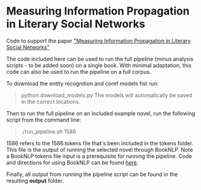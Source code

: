 # Measuring Information Propagation in Literary Social Networks

Code to support the paper ["Measuring Information Propagation in Literary Social Networks"](https://www.aclweb.org/anthology/2020.emnlp-main.47/)

The code included here can be used to run the full pipeline (minus analysis scripts - to be added soon) on a single book.
With minimal adaptation, this code can also be used to run the pipeline on a full corpus. 

To download the entity recognition and coref models fist run: 
> python download_models.py
The models will automatically be saved in the correct locations. 

Then to run the full pipeline on an included example novel, run the following script from the command line:
> ./run_pipeline.sh 1586

1586 refers to the 1586.tokens file that's been included in the tokens folder.
This file is the output of running the selected novel through BookNLP. Note a BookNLP tokens file input is a prerequisite for running the pipeline. Code and directions for using BookNLP can be found [here](https://github.com/dbamman/book-nlp).

Finally, all output from running the pipeline script can be found in the resulting **output** folder.
